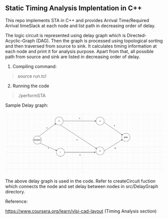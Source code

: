## Static Timing Analysis Implentation in C++

This repo implements STA in C++ and provides Arrival Time/Required Arrival timeSlack at each node and list path in decreasing order of delay. 

The logic circuit is represented using delay graph which is Directed-Acyclic-Graph (DAG). Then the graph is processed using topological sorting and then traversed from source to sink. It calculates timing information at each node and print it for analysis purpose. Apart from that, all possible path from source and sink are listed in decreasing order of delay.

1) Compiling command:

> source run.tcl 

2) Running the code
 > ./performSTA

Sample Delay graph:

![Delay Graph](doc/image/delay_graph.png)


The above delay graph is used in the code. Refer to createCircuit fuction which connects the node and set delay between nodes in src/DelayGraph directory.


Reference:

https://www.coursera.org/learn/vlsi-cad-layout (Timing Analysis section) 
